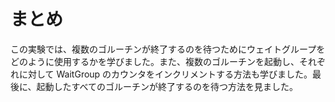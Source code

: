 # まとめ

この実験では、複数のゴルーチンが終了するのを待つためにウェイトグループをどのように使用するかを学びました。また、複数のゴルーチンを起動し、それぞれに対して WaitGroup のカウンタをインクリメントする方法も学びました。最後に、起動したすべてのゴルーチンが終了するのを待つ方法を見ました。
